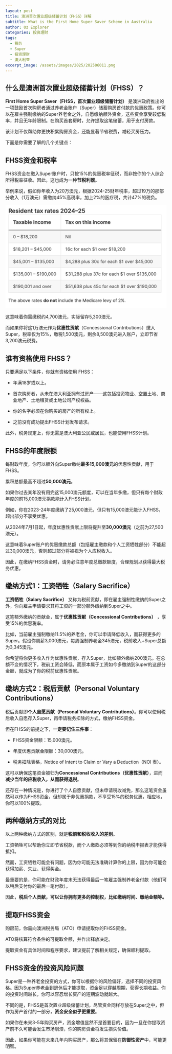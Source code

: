 ```yaml
---
layout: post
title: 澳洲首次置业超级储蓄计划（FHSS）详解
subtitle: What is the First Home Super Saver Scheme in Australia
author: Oz Explorer
categories: 投资理财
tags:
  - 税务
  - Super
  - 投资理财
  - 澳大利亚
excerpt_image: /assets/images/2025/202506011.png
---
```


## 什么是澳洲首次置业超级储蓄计划（FHSS）？

**First Home Super Saver（FHSS，首次置业超级储蓄计划）** 是澳洲政府推出的一项鼓励首次购房者通过养老金账户（Super）储蓄购房首付款的优惠政策。你可以在雇主强制缴纳的Super养老金之外，自愿缴纳额外资金，这些资金享受较低税率，并且无年龄限制。在购买首套房时，允许提取这笔储蓄，用于支付房款。

该计划不仅帮助你更快积累购房资金，还能显著节省税费，减轻买房压力。

下面是你需要了解的几个关键点：

## FHSS资金和税率

FHSS资金在缴入Super账户时，只按15%的优惠税率征税，而非按你的个人综合所得税率征收。因此，这也成为一种**节税利器**。

举例来说，假如你年收入为20万澳元，根据2024-25财年税率，超过19万的那部分收入（1万澳元）需缴纳45%高税率，加上2%的医疗税，共计47%的税负。

![202506012](/assets/images/2025/202506012.png)

这意味着你需缴税约4,700澳元，实际留存5,300澳元。

而如果你将这1万澳元作为**优惠性贡献**（Concessional Contributions）缴入Super，税率仅为15%，缴税1,500澳元，剩余8,500澳元进入账户，立即节省3,200澳元税费。

## 谁有资格使用 FHSS？

只要满足以下条件，你就有资格使用 FHSS：

- 年满18岁或以上。

- 首次购房者，从未在澳大利亚拥有过房产——这包括投资物业、空置土地、商业地产、土地租赁或土地公司产权权益。

- 你的名字必须在你购买的房产的所有权上。

- 之前没有成功提出FHSS计划发布请求。

此外，税务规定上，你无需是澳大利亚公民或居民，也能使用FHSS计划。

## FHSS的年度限额

每财政年度，你可以额外向Super缴纳**最多15,000澳元**的优惠性贡献，用于FHSS。

累积总额最高不超过**50,000澳元**。

如果你过去某年没有用完这15,000澳元额度，可以在当年多缴，但只有每个财政年度的前15,000澳元捐款能计入FHSS计划。

例如，你在2023-24年度缴纳了25,000澳元，但只有15,000澳元能计入FHSS，超出部分不享受优惠。

从2024年7月1日起，年度优惠性贡献上限将提升至**30,000澳元**（之前为27,500澳元）。

这意味着Super账户的优惠缴款总额（包括雇主缴款和个人工资牺牲部分）不能超过30,000澳元，否则超过部分将被视为个人应税收入。

因此，在缴纳FHSS资金时，请务必注意年度总缴款额度，合理规划以获得最大税务优惠。

## 缴纳方式1：工资牺牲（Salary Sacrifice）

**工资牺牲（Salary Sacrifice）** 又称为税前贡献，即在雇主强制性缴纳的Super之外，你向雇主申请要求其将工资的一部分额外缴纳到Super之中。

这笔额外缴纳的贡献金，属于**优惠性贡献（Concessional Contributions）** ，享受15%的优惠税率。

比如，当前雇主强制缴纳11.5%的养老金，你可以申请降低收入，而获得更多的Super。假设你周薪3,000澳元，每周强制养老金345澳元，税前收入+Super总额为3,345澳元。

你希望将你更多收入作为优惠性贡献，存入Super，比如额外缴纳200澳元。在总额不变的情况下，税前工资会降低，而原本属于工资如今多缴纳到Super的这部分金额，就成为了你的税前优惠性贡献。

## 缴纳方式2：税后贡献（Personal Voluntary Contributions）

税后贡献即**个人自愿贡献（Personal Voluntary Contributions）**。你可以使用税后收入自愿存入Super，再申请税务扣除的方式，缴纳FHSS资金。

但在FHSS的前提之下，**一定要记住三件事**：

- FHSS资金限额：15,000澳元。

- 年度优惠贡献金限额：30,000澳元。

- 税务扣除表格，Notice of Intent to Claim or Vary a Deduction（NOI 表）。

这可以确保这笔资金被归为**Concessional Contributions（优惠性贡献）**，进而**减少当年的应税收入，从而获得退税**。

还存在一种情况是，你进行了个人自愿贡献，但未申请税收减免，那么这笔资金虽然可以作为FHSS资金，但却属于非优惠捐款，不享受15%的税务优惠，相应地，你可以100%提取。

## 两种缴纳方式的对比

以上两种缴纳方式的区别，就是**税前和税收收入的差别**。

工资牺牲可以帮助你立即节省税款，而个人缴款必须等到你的纳税申报表才能获得抵扣。

然而，工资牺牲可能会有问题，因为你可能无法准确计算你的上限，因为你可能会获得加薪、失业、获得奖金。

最重要的是，你可能在财政年度末无法获得最后一笔雇主强制养老金付款（他们可以稍后支付你的最后一笔付款）。

因此，**税后个人贡献，可以让你拥有更多的控制权，比如缴纳时间、缴纳金额等。**

## 提取FHSS资金

购房前，你需向澳洲税务局（ATO）申请提取你的FHSS资金。

ATO将核算符合条件的可提取金额，并作出释放决定。

提取资金有具体时间和程序要求，建议提前了解相关规定，确保顺利提取。

## FHSS资金的投资风险问题

Super是一种养老金投资的方式，你可以根据你的风险偏好，选择不同的投资风格。因为Super养老金到退休后才能提取，资金足以穿越周期，获得长期收益。你的投资时间越长，你可以容忍增长资产的短期波动就越大。

不同的是，FHSS是首次置业超级储蓄计划，尽管资金同样存放在Super之中，但作为房产首付的一部分，**资金安全似乎更重要**。

如果你在未来3-5年购买房产，资金增值显然不是首要目的，因为一旦在你提取资产前不久可能会发生市场崩溃，你的购房资金将发生损失价值。

因此，如果你可能在未来几年内购买房产，那么将其保留在**防御性资产**中，可能更明智。

